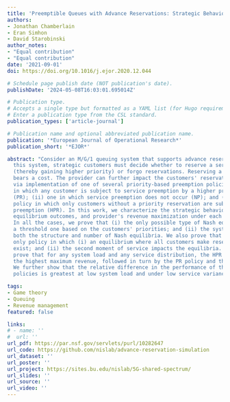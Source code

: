 ```yaml
---
title: 'Preemptible Queues with Advance Reservations: Strategic Behavior and Revenue Management'
authors:
- Jonathan Chamberlain
- Eran Simhon
- David Starobinski
author_notes:
- "Equal contribution"
- "Equal contribution"
date: '2021-09-01'
doi: https://doi.org/10.1016/j.ejor.2020.12.044

# Schedule page publish date (NOT publication's date).
publishDate: '2024-05-08T16:03:01.695014Z'

# Publication type.
# Accepts a single type but formatted as a YAML list (for Hugo requirements).
# Enter a publication type from the CSL standard.
publication_types: ['article-journal']

# Publication name and optional abbreviated publication name.
publication: '*European Journal of Operational Research*'
publication_short: '*EJOR*'

abstract: "Consider an M/G/1 queuing system that supports advance reservations. In
  this system, strategic customers must decide whether to reserve a server in advance
  (thereby gaining higher priority) or forgo reservations. Reserving a server in advance
  bears a cost. The provider can further impact the customers' reservation decisions
  via implementation of one of several priority-based preemption policies: (i) one
  in which any customer is subject to service preemption by a higher priority customer
  (PR); (ii) one in which service preemption does not occur (NP); and (iii) a hybrid
  policy in which only customers without a priority reservation are subject to service
  preemption (HPR). In this work, we characterize the strategic behavior of customers,
  equilibrium outcomes, and provider's revenue maximization under each of these policies.
  In all the cases, we prove that (i) the only possible type of Nash equilibria is
  a threshold one based on the customers' priorities; and (ii) the system load impacts
  both the structure and number of Nash equilibria. We also prove that HPR is the
  only policy in which (i) an equilibrium where all customers make reservations may
  exist; and (ii) the second moment of service impacts the equilibria. Finally, we
  prove that for any system load and any service distribution, the HPR policy yields
  the highest maximum revenue, followed in turn by the PR policy and the NP policy.
  We further show that the relative difference in the performance of the HPR and PR
  policies is greatest at low system load and under low service variance."

tags:
- Game theory
- Queuing
- Revenue management
featured: false

links:
# - name: ''
#  url: ''
url_pdf: https://par.nsf.gov/servlets/purl/10282647
url_code: https://github.com/nislab/advance-reservation-simulation
url_dataset: ''
url_poster: ''
url_project: https://sites.bu.edu/nislab/5G-shared-spectrum/
url_slides: ''
url_source: ''
url_video: ''
---
```

